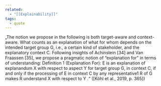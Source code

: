 ```yaml
---
related:
  - "[[Explainability]]"
tags:
  - quote 
---
```

„The notion we propose in the following is both target-aware and context-aware. What counts as an explanation of what for whom depends on the intended target group G, i.e., a certain kind of stakeholder, and the explanatory context C. Following insights of Achinstein [34] and Van Fraassen [35], we propose a pragmatic notion of “explanation for” in terms of understanding: Definition 1 (Explanation For): E is an explanation of explanandum X with respect to aspect Y for target group G, in context C, if and only if the processing of E in context C by any representative1 R of G makes R understand X with respect to Y .“ ([Köhl et al., 2019, p. 365])